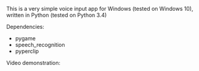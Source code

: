 This is a very simple voice input app for Windows (tested on Windows 10), written in Python (tested on Python 3.4)

Dependencies: 

- pygame
- speech_recognition
- pyperclip

Video demonstration: 
